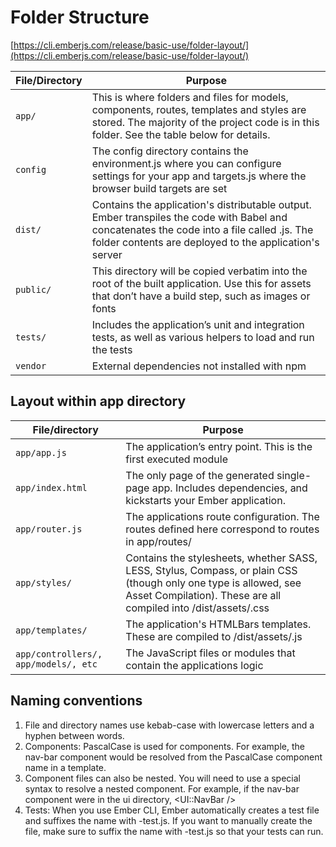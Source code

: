 # Folder Structure

[https://cli.emberjs.com/release/basic-use/folder-layout/](https://cli.emberjs.com/release/basic-use/folder-layout/)

| File/Directory | Purpose                                                                                                                                                                                                        |
| -------------- | -------------------------------------------------------------------------------------------------------------------------------------------------------------------------------------------------------------- |
| `app/`         | This is where folders and files for models, components, routes, templates and styles are stored. The majority of the project code is in this folder. See the table below for details.                          |
| `config`       | The config directory contains the environment.js where you can configure settings for your app and targets.js where the browser build targets are set                                                          |
| `dist/`        | Contains the application's distributable output. Ember transpiles the code with Babel and concatenates the code into a file called <app-name>.js. The folder contents are deployed to the application's server |
| `public/`      | This directory will be copied verbatim into the root of the built application. Use this for assets that don’t have a build step, such as images or fonts                                                       |
| `tests/`       | Includes the application’s unit and integration tests, as well as various helpers to load and run the tests                                                                                                    |
| `vendor`       | External dependencies not installed with npm                                                                                                                                                                   |

## Layout within app directory

| File/directory                       | Purpose                                                                                                                                                                                       |
| ------------------------------------ | --------------------------------------------------------------------------------------------------------------------------------------------------------------------------------------------- |
| `app/app.js`                         | The application’s entry point. This is the first executed module                                                                                                                              |
| `app/index.html`                     | The only page of the generated single-page app. Includes dependencies, and kickstarts your Ember application.                                                                                 |
| `app/router.js`                      | The applications route configuration. The routes defined here correspond to routes in app/routes/                                                                                             |
| `app/styles/`                        | Contains the stylesheets, whether SASS, LESS, Stylus, Compass, or plain CSS (though only one type is allowed, see Asset Compilation). These are all compiled into /dist/assets/<app-name>.css |
| `app/templates/`                     | The application's HTMLBars templates. These are compiled to /dist/assets/<app-name>.js                                                                                                        |
| `app/controllers/, app/models/, etc` | The JavaScript files or modules that contain the applications logic                                                                                                                           |

## Naming conventions

1. File and directory names use kebab-case with lowercase letters and a hyphen between words.
1. Components: PascalCase is used for components. For example, the nav-bar component would be resolved from the PascalCase component name in a template. <NavBar />
1. Component files can also be nested. You will need to use a special syntax to resolve a nested component. For example, if the nav-bar component were in the ui directory, <UI::NavBar />
1. Tests: When you use Ember CLI, Ember automatically creates a test file and suffixes the name with -test.js. If you want to manually create the file, make sure to suffix the name with -test.js so that your tests can run.
